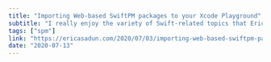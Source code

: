 ```yaml
---
title: "Importing Web-based SwiftPM packages to your Xcode Playground"
subtitle: "I really enjoy the variety of Swift-related topics that Erica Sadun writes about. In this short post, Erica shows us how she overcame a limitation in Xcode playgrounds which currently only allows us to import Swift packages that are either already downloaded or developed locally."
tags: ["spm"]
link: "https://ericasadun.com/2020/07/03/importing-web-based-swiftpm-packages-to-your-xcode-playground/"
date: "2020-07-13"
---
```

